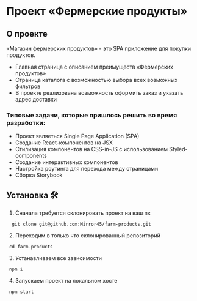 # Проект «Фермерские продукты»


## О проекте

«Магазин фермерских продуктов» - это SPA приложение для покупки продуктов.
- Главная страница с описанием преимуществ «Фермерских продуктов»
- Страница каталога с возможностью выбора всех возможных фильтров
- В проекте реализована возможность оформить заказ и указать адрес доставки

### Типовые задачи, которые пришлось решить во время разработки:

- Проект являеться Single Page Application (SPA)
- Создание React-компонентов  на JSX
- Стилизация компонентов на CSS-in-JS с использованием Styled-components
- Создание интерактивных компонентов
- Настройка роутинга для перехода между страницами
- Сборка Storybook

## Установка 🛠

1. Сначала требуется склонировать проект на ваш пк

```
  git clone git@github.com:Mirror45/farm-products.git
```

2. Переходим в только что склонированный репозиторий

```
 cd farm-products
```

3. Устанавливаем все зависимости

```
 npm i
```

4. Запускаем проект на локальном хосте

```
 npm start
```
